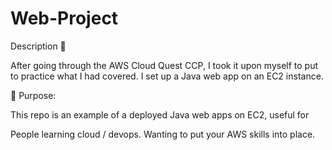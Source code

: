# Web-Project

Description 💬

After going through the AWS Cloud Quest CCP, I took it upon myself to put to practice what I had covered. I set up a Java web app on an EC2 instance.

🎯 Purpose:

This repo is an example of a deployed Java web apps on EC2, useful for

People learning cloud / devops.
Wanting to put your AWS skills into place.

